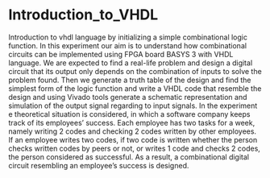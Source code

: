 # Introduction_to_VHDL
Introduction to vhdl language by initializing a simple combinational logic function.
In this experiment our aim is to understand how combinational circuits can be implemented using FPGA board BASYS 3 with VHDL language. We are expected to find a real-life problem and design a digital circuit that its output only depends on the combination of inputs to solve the problem found. Then we generate a truth table of the design and find the simplest form of the logic function and write a VHDL code that resemble the design and  using Vivado tools generate a schematic representation and simulation of the output signal regarding to input signals. In the experiment e theoretical situation is considered, in which a software company keeps track of its employees’ success. Each employee has two tasks for a week, namely writing 2 codes and checking 2 codes written by other employees. If an employee writes two codes, if two code is written whether the person checks written codes by peers or not, or writes 1 code and checks 2 codes, the person considered as successful. As a result, a combinational digital circuit resembling an employee’s success is designed.

